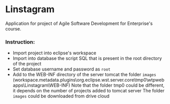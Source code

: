 # Linstagram

Application for project of Agile Software Development for Enterprise's course. 

### Instruction:
- Import project into eclipse's workspace 
- Import into database the script SQL that is present in the root directory of the project 
- Set database username and password as `root`
- Add to the WEB-INF directory of  the server tomcat the folder `images`
(workspace\.metadata\.plugins\org.eclipse.wst.server.core\tmp0\wtpwebapps\Linstagram\WEB-INF) 
Note that the folder tmp0 could be different, it depends on the number of projects added to tomcat server
The folder `images` could be downloaded from drive cloud 
